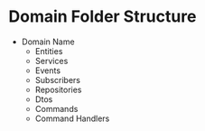 # Domain Folder Structure

- Domain Name
    - Entities
    - Services
    - Events
    - Subscribers
    - Repositories
    - Dtos
    - Commands
    - Command Handlers